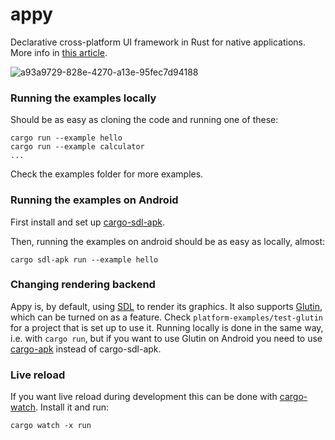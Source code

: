# appy
Declarative cross-platform UI framework in Rust for native applications. More info in [this article](https://medium.com/@limikael/declarative-ui-programming-in-rust-for-native-applications-d93862886545).

![a93a9729-828e-4270-a13e-95fec7d94188](https://user-images.githubusercontent.com/902911/228746390-06f3fbf4-4cf2-40cb-bef9-d1b30ddd1e23.jpeg)

### Running the examples locally

Should be as easy as cloning the code and running one of these:

    cargo run --example hello
    cargo run --example calculator
    ...

Check the examples folder for more examples.

### Running the examples on Android

First install and set up [cargo-sdl-apk](https://crates.io/crates/cargo-sdl-apk).

Then, running the examples on android should be as easy as locally, almost:

    cargo sdl-apk run --example hello

### Changing rendering backend

Appy is, by default, using [SDL](https://www.libsdl.org/) to render its graphics. It also supports 
[Glutin](https://crates.io/crates/glutin), which can be turned on as a feature. Check `platform-examples/test-glutin`
for a project that is set up to use it. Running locally is done in the same way, i.e. with `cargo run`, but if you want to use Glutin on Android you need to use [cargo-apk](https://crates.io/crates/cargo-apk) instead of cargo-sdl-apk.

### Live reload

If you want live reload during development this can be done with [cargo-watch](https://crates.io/crates/cargo-watch). Install it and run:
```
cargo watch -x run
```
